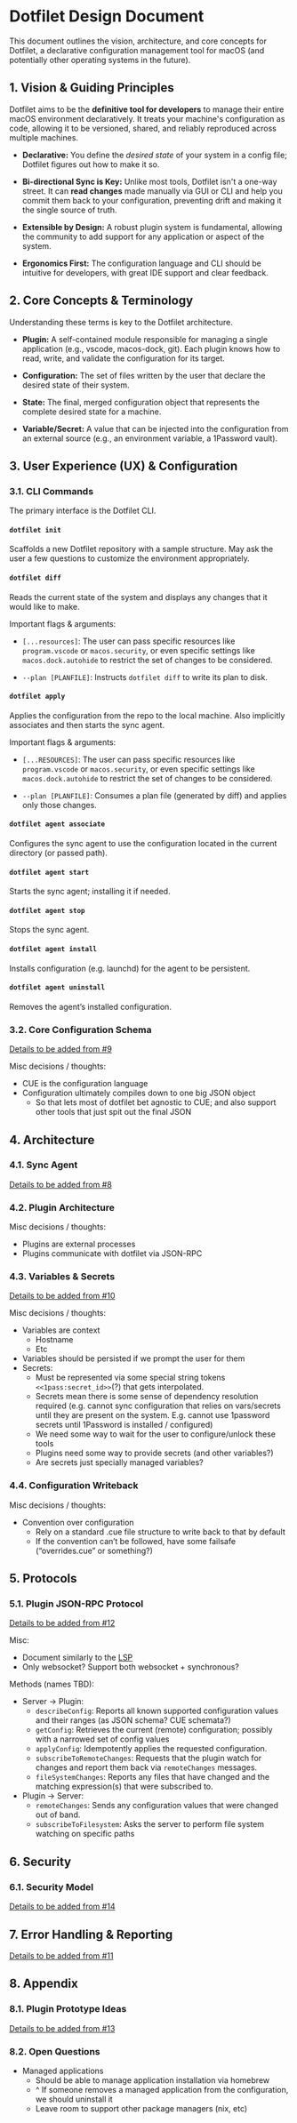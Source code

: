 # Dotfilet Design Document

This document outlines the vision, architecture, and core concepts for Dotfilet, a declarative configuration management tool for macOS (and potentially other operating systems in the future).

## 1. Vision & Guiding Principles

Dotfilet aims to be the **definitive tool for developers** to manage their entire macOS environment declaratively. It treats your machine's configuration as code, allowing it to be versioned, shared, and reliably reproduced across multiple machines.

- **Declarative:** You define the _desired state_ of your system in a config file; Dotfilet figures out how to make it so.

- **Bi-directional Sync is Key:** Unlike most tools, Dotfilet isn't a one-way street. It can **read changes** made manually via GUI or CLI and help you commit them back to your configuration, preventing drift and making it the single source of truth.

- **Extensible by Design:** A robust plugin system is fundamental, allowing the community to add support for any application or aspect of the system.

- **Ergonomics First:** The configuration language and CLI should be intuitive for developers, with great IDE support and clear feedback.

## 2. Core Concepts & Terminology

Understanding these terms is key to the Dotfilet architecture.

- **Plugin:** A self-contained module responsible for managing a single application (e.g., vscode, macos-dock, git). Each plugin knows how to read, write, and validate the configuration for its target.

- **Configuration:** The set of files written by the user that declare the desired state of their system.

- **State:** The final, merged configuration object that represents the complete desired state for a machine.

- **Variable/Secret:** A value that can be injected into the configuration from an external source (e.g., an environment variable, a 1Password vault).

## 3. User Experience (UX) & Configuration

### 3.1. CLI Commands

The primary interface is the Dotfilet CLI.

#### `dotfilet init`

Scaffolds a new Dotfilet repository with a sample structure. May ask the user a few questions to customize the environment appropriately.

#### `dotfilet diff`

Reads the current state of the system and displays any changes that it would like to make.

Important flags & arguments:

- `[...resources]`: The user can pass specific resources like `program.vscode` or `macos.security`, or even specific settings like `macos.dock.autohide` to restrict the set of changes to be considered.

- `--plan [PLANFILE]`: Instructs `dotfilet diff` to write its plan to disk.

#### `dotfilet apply`

Applies the configuration from the repo to the local machine. Also implicitly associates and then starts the sync agent.

Important flags & arguments:

- `[...RESOURCES]`: The user can pass specific resources like `program.vscode` or `macos.security`, or even specific settings like `macos.dock.autohide` to restrict the set of changes to be considered.

- `--plan [PLANFILE]`: Consumes a plan file (generated by diff) and applies only those changes.

#### `dotfilet agent associate`

Configures the sync agent to use the configuration located in the current directory (or passed path).

#### `dotfilet agent start`

Starts the sync agent; installing it if needed.

#### `dotfilet agent stop`

Stops the sync agent.

#### `dotfilet agent install`

Installs configuration (e.g. launchd) for the agent to be persistent.

#### `dotfilet agent uninstall`

Removes the agent’s installed configuration.

### 3.2. Core Configuration Schema

[Details to be added from #9](https://github.com/nevir/dotfilet/issues/9)

Misc decisions / thoughts:

- CUE is the configuration language
- Configuration ultimately compiles down to one big JSON object
  - So that lets most of dotfilet bet agnostic to CUE; and also support other tools that just spit out the final JSON

## 4. Architecture

### 4.1. Sync Agent

[Details to be added from #8](https://github.com/nevir/dotfilet/issues/8)

### 4.2. Plugin Architecture

Misc decisions / thoughts:

- Plugins are external processes
- Plugins communicate with dotfilet via JSON-RPC

### 4.3. Variables & Secrets

[Details to be added from #10](https://github.com/nevir/dotfilet/issues/10)

Misc decisions / thoughts:

- Variables are context
  - Hostname
  - Etc
- Variables should be persisted if we prompt the user for them
- Secrets:
  - Must be represented via some special string tokens `<<1pass:secret_id>>`(?) that gets interpolated.
  - Secrets mean there is some sense of dependency resolution required (e.g. cannot sync configuration that relies on vars/secrets until they are present on the system. E.g. cannot use 1password secrets until 1Password is installed / configured)
  - We need some way to wait for the user to configure/unlock these tools
  - Plugins need some way to provide secrets (and other variables?)
  - Are secrets just specially managed variables?

### 4.4. Configuration Writeback

Misc decisions / thoughts:

- Convention over configuration
  - Rely on a standard .cue file structure to write back to that by default
  - If the convention can’t be followed, have some failsafe (“overrides.cue” or something?)

## 5. Protocols

### 5.1. Plugin JSON-RPC Protocol

[Details to be added from #12](https://github.com/nevir/dotfilet/issues/12)

Misc:

- Document similarly to the [LSP](https://microsoft.github.io/language-server-protocol/specifications/lsp/3.17/specification/)
- Only websocket? Support both websocket + synchronous?

Methods (names TBD):

- Server -> Plugin:
  - `describeConfig`: Reports all known supported configuration values and their ranges (as JSON schema? CUE schemata?)
  - `getConfig`: Retrieves the current (remote) configuration; possibly with a narrowed set of config values
  - `applyConfig`: Idempotently applies the requested configuration.
  - `subscribeToRemoteChanges`: Requests that the plugin watch for changes and report them back via `remoteChanges` messages.
  - `fileSystemChanges`: Reports any files that have changed and the matching expression(s) that were subscribed to.
- Plugin -> Server:
  - `remoteChanges`: Sends any configuration values that were changed out of band.
  - `subscribeToFilesystem`: Asks the server to perform file system watching on specific paths

## 6. Security

### 6.1. Security Model

[Details to be added from #14](https://github.com/nevir/dotfilet/issues/14)

## 7. Error Handling & Reporting

[Details to be added from #11](https://github.com/nevir/dotfilet/issues/11)

## 8. Appendix

### 8.1. Plugin Prototype Ideas

[Details to be added from #13](https://github.com/nevir/dotfilet/issues/13)

### 8.2. Open Questions

- Managed applications
  - Should be able to manage application installation via homebrew
  - ^ If someone removes a managed application from the configuration, we should uninstall it
  - Leave room to support other package managers (nix, etc)
